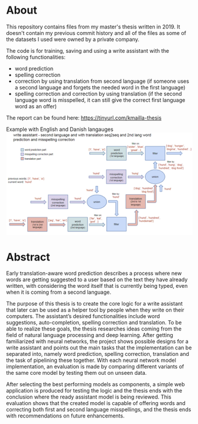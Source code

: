 # About

This repository contains files from my master's thesis written in 2019. It doesn't contain my previous commit history and all of the files as some of the datasets I used were owned by a private company.

The code is for training, saving and using a write assistant with the following functionalities:
* word prediction
* spelling correction
* correction by using translation from second language (if someone uses a second language and forgets the needed word in the first language)
* spelling correction and correction by using translation (if the second language word is misspelled, it can still give the correct first language word as an offer)

The report can be found here: https://tinyurl.com/kmailla-thesis

Example with English and Danish langauges
![model chart](https://github.com/kmailla/master-thesis/blob/main/model.PNG?raw=true)


# Abstract

Early translation-aware word prediction describes a process where new words are getting suggested to a user based on the text they have already written, with considering the word itself that is currently being typed, even when it is coming from a second language.

The purpose of this thesis is to create the core logic for a write assistant that later can be used as a helper tool by people when they write on their computers. The assistant’s desired functionalities include word suggestions, auto-completion, spelling correction and translation. To be able to realize these goals, the thesis researches ideas coming from the field of natural language processing and deep learning. After getting familiarized with neural networks, the project shows possible designs for a write assistant and points out the main tasks that the implementation can be separated into, namely word prediction, spelling correction, translation and the task of pipelining these together. With each neural network model implementation, an evaluation is made by comparing different variants of the same core model by testing them out on unseen data.

After selecting the best performing models as components, a simple web application is produced for testing the logic and the thesis ends with the conclusion where the ready assistant model is being reviewed. This evaluation shows that the created model is capable of offering words and correcting both first and second language misspellings, and the thesis ends with recommendations on future enhancements.